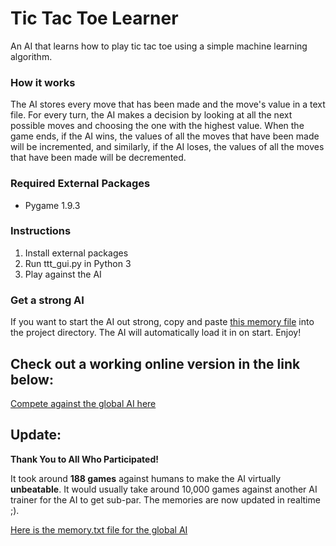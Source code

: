 # Tic Tac Toe Learner
An AI that learns how to play tic tac toe using a simple machine learning algorithm.

### How it works
The AI stores every move that has been made and the move's value in a text file. For every turn, the AI
makes a decision by looking at all the next possible moves and choosing the one with the highest value. 
When the game ends, if the AI wins, the values of all the moves that have been made will be incremented, and
similarly, if the AI loses, the values of all the moves that have been made will be decremented.

### Required External Packages
- Pygame 1.9.3

### Instructions
1. Install external packages
2. Run ttt_gui.py in Python 3
3. Play against the AI

### Get a strong AI
If you want to start the AI out strong, copy and paste [this memory file](http://www.edmondumolu.me:5851/memory.txt) into the project directory. The AI will automatically load it in on start. Enjoy!

## Check out a working online version in the link below:
[Compete against the global AI here](http://edmondumolu.me:5850/)

## Update:

**Thank You to All Who Participated!**

It took around **188 games** against humans to make the AI virtually **unbeatable**. It would usually take around 10,000 games against another AI trainer for the AI to get sub-par. The memories are now updated in realtime ;).

[Here is the memory.txt file for the global AI](http://www.edmondumolu.me:5851/memory.txt)
